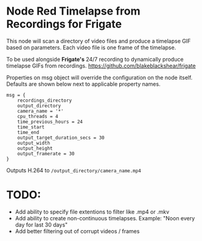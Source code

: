 # Node Red Timelapse from Recordings for Frigate

This node will scan a directory of video files and produce a timelapse GIF based on parameters. Each video file is one frame of the timelapse.


To be used alongside **Frigate&apos;s** 24/7 recording to dynamically produce timelapse GIFs from recordings.
https://github.com/blakeblackshear/frigate

Properties on msg object will override the configuration on the node itself. Defaults are shown below next to applicable property names.
```
msg = {
	recordings_directory
	output_directory
	camera_name = '*'
	cpu_threads = 4
	time_previous_hours = 24
	time_start
	time_end 
	output_target_duration_secs = 30
	output_width
	output_height
	output_framerate = 30
}
```

Outputs H.264 to `/output_directory/camera_name.mp4`

# TODO:
- Add ability to specify file extentions to filter like .mp4 or .mkv
- Add ability to create non-continuous timelapses. Example: "Noon every day for last 30 days"
- Add better filtering out of corrupt videos / frames